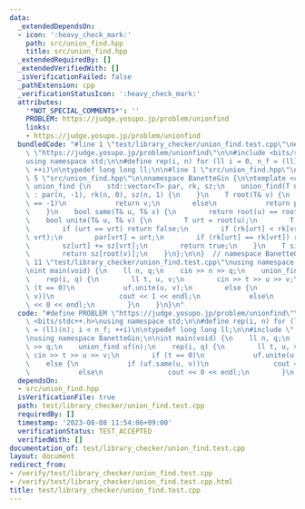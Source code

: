 ```yaml
---
data:
  _extendedDependsOn:
  - icon: ':heavy_check_mark:'
    path: src/union_find.hpp
    title: src/union_find.hpp
  _extendedRequiredBy: []
  _extendedVerifiedWith: []
  _isVerificationFailed: false
  _pathExtension: cpp
  _verificationStatusIcon: ':heavy_check_mark:'
  attributes:
    '*NOT_SPECIAL_COMMENTS*': ''
    PROBLEM: https://judge.yosupo.jp/problem/unionfind
    links:
    - https://judge.yosupo.jp/problem/unionfind
  bundledCode: "#line 1 \"test/library_checker/union_find.test.cpp\"\n#define PROBLEM\
    \ \"https://judge.yosupo.jp/problem/unionfind\"\n\n#include <bits/stdc++.h>\n\
    using namespace std;\n\n#define rep(i, n) for (ll i = 0, n_f = (ll)(n); i < n_f;\
    \ ++i)\n\ntypedef long long ll;\n\n#line 1 \"src/union_find.hpp\"\n\n\n\n#line\
    \ 5 \"src/union_find.hpp\"\n\nnamespace BanetteGin {\n\ntemplate <class T>\nstruct\
    \ union_find {\n    std::vector<T> par, rk, sz;\n    union_find(T n)\n       \
    \ : par(n, -1), rk(n, 0), sz(n, 1) {\n    }\n    T root(T& v) {\n        if (par[v]\
    \ == -1)\n            return v;\n        else\n            return par[v] = root(par[v]);\n\
    \    }\n    bool same(T& u, T& v) {\n        return root(u) == root(v);\n    }\n\
    \    bool unite(T& u, T& v) {\n        T urt = root(u);\n        T vrt = root(v);\n\
    \        if (urt == vrt) return false;\n        if (rk[urt] < rk[vrt]) swap(urt,\
    \ vrt);\n        par[vrt] = urt;\n        if (rk[urt] == rk[vrt]) rk[urt]++;\n\
    \        sz[urt] += sz[vrt];\n        return true;\n    }\n    T size(T& v) {\n\
    \        return sz[root(v)];\n    }\n};\n\n}  // namespace BanetteGin\n\n\n#line\
    \ 11 \"test/library_checker/union_find.test.cpp\"\nusing namespace BanetteGin;\n\
    \nint main(void) {\n    ll n, q;\n    cin >> n >> q;\n    union_find uf(n);\n\
    \    rep(i, q) {\n        ll t, u, v;\n        cin >> t >> u >> v;\n        if\
    \ (t == 0)\n            uf.unite(u, v);\n        else {\n            if (uf.same(u,\
    \ v))\n                cout << 1 << endl;\n            else\n                cout\
    \ << 0 << endl;\n        }\n    }\n}\n"
  code: "#define PROBLEM \"https://judge.yosupo.jp/problem/unionfind\"\n\n#include\
    \ <bits/stdc++.h>\nusing namespace std;\n\n#define rep(i, n) for (ll i = 0, n_f\
    \ = (ll)(n); i < n_f; ++i)\n\ntypedef long long ll;\n\n#include \"../../src/union_find.hpp\"\
    \nusing namespace BanetteGin;\n\nint main(void) {\n    ll n, q;\n    cin >> n\
    \ >> q;\n    union_find uf(n);\n    rep(i, q) {\n        ll t, u, v;\n       \
    \ cin >> t >> u >> v;\n        if (t == 0)\n            uf.unite(u, v);\n    \
    \    else {\n            if (uf.same(u, v))\n                cout << 1 << endl;\n\
    \            else\n                cout << 0 << endl;\n        }\n    }\n}"
  dependsOn:
  - src/union_find.hpp
  isVerificationFile: true
  path: test/library_checker/union_find.test.cpp
  requiredBy: []
  timestamp: '2023-08-08 11:54:06+09:00'
  verificationStatus: TEST_ACCEPTED
  verifiedWith: []
documentation_of: test/library_checker/union_find.test.cpp
layout: document
redirect_from:
- /verify/test/library_checker/union_find.test.cpp
- /verify/test/library_checker/union_find.test.cpp.html
title: test/library_checker/union_find.test.cpp
---
```

